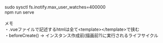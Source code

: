 sudo sysctl fs.inotify.max_user_watches=400000<br>
npm run serve<br><br>
メモ<br>
・.vueファイルで記述するhtmlは全て\<template>\</template>で挟む<br>
・beforeCreate() -> インスタンス作成前(描画前?)に実行されるライフサイクル<br>
